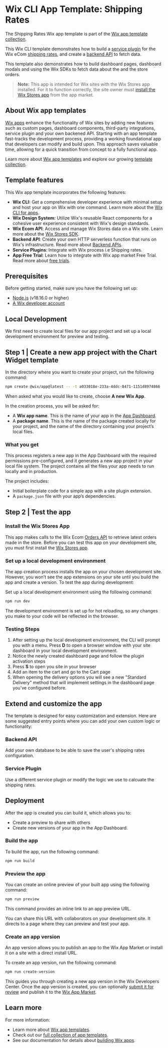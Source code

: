 # Wix CLI App Template: Shipping Rates

The Shipping Rates Wix app template is part of the [Wix app template collection](https://dev.wix.com/apps-templates).

This Wix CLI template demonstrates how to build a [service plugin](https://dev.wix.com/docs/build-apps/develop-your-app/frameworks/wix-cli/supported-extensions/backend-extensions/service-plugins/add-service-plugin-extensions-with-the-cli) for the Wix eCom [shipping rates](https://dev.wix.com/docs/sdk/backend-modules/ecom/service-plugins/shipping-rates/introduction), and create a [backend API](https://dev.wix.com/docs/build-apps/develop-your-app/frameworks/wix-cli/supported-extensions/backend-extensions/api/add-api-extensions-with-the-cli) to fetch data.

This template also demonstrates how to build dashboard pages, dashboard modals and using the Wix SDKs to fetch data about the and the store orders.

> **Note:** This app is intended for Wix sites with the Wix Stores app installed. For it to function correctly, the site owner must [install the Wix Stores app](https://www.wix.com/app-market/wix-stores) from the app market.

## About Wix app templates

[Wix apps](https://dev.wix.com/docs/build-apps) enhance the functionality of Wix sites by adding new features such as custom pages, dashboard components, third-party integrations, service plugin and your own backened API. Starting with an app template fast-tracks the development process, providing a working foundational app that developers can modify and build upon. This approach saves valuable time, allowing for a quick transition from concept to a fully functional app.

Learn more about [Wix app templates](https://dev.wix.com/docs/build-apps/get-started/templates/get-started-from-an-app-template) and explore our growing [template collection](https://dev.wix.com/apps-templates).

## Template features

This Wix app template incorporates the following features:

- **Wix CLI:** Get a comprehensive developer experience with minimal setup and host your app on Wix with one command. Learn more about the [Wix CLI for apps](https://dev.wix.com/docs/build-apps/developer-tools/cli/get-started/about-the-wix-cli-for-apps).
- **Wix Design System:** Utilize Wix's reusable React components for a cohesive user experience consistent with Wix's design standards.
- **Wix Ecom API**: Access and manage Wix Stores data on a Wix site. Learn more about the [Wix Stores SDK](https://dev.wix.com/docs/sdk/backend-modules/ecom/introduction).
- **Backend API**: Create your own HTTP serverless function that runs on Wix's infrastructure. Read more about [Backend APIs](https://dev.wix.com/docs/build-apps/develop-your-app/frameworks/wix-cli/supported-extensions/backend-extensions/api/add-api-extensions-with-the-cli).
- **Service Plugins**: Integrate with Wix process i.e Shipping rates.
- **App Free Trial**: Learn how to integrate with Wix app market Free Trial. Read more about [free trials](https://dev.wix.com/docs/build-apps/launch-your-app/pricing-and-billing/set-up-and-manage-free-trials).

## Prerequisites

Before getting started, make sure you have the following set up:

- [Node.js](https://nodejs.org/en/) (v18.16.0 or higher)
- [A Wix developer account](https://users.wix.com/signin?loginDialogContext=signup&referralInfo=HEADER&postLogin=https:%2F%2Fdev.wix.com%2Fdc3%2Fmy-apps&postSignUp=https:%2F%2Fdev.wix.com%2Fdc3%2Fmy-apps&forceRender=true)

## Local Development

We first need to create local files for our app project and set up a local development environment for preview and testing.

## Step 1 | Create a new app project with the Chart Widget template

In the directory where you want to create your project, run the following command:

```bash
npm create @wix/app@latest -- -t a033018e-233a-4ddc-8471-1151d8974866
```

When asked what you would like to create, choose **A new Wix App**.

In the creation process, you will be asked for:

- A **Wix app name**. This is the name of your app in the [App Dashboard](https://dev.wix.com/app-selector?title=Select+an+App&primaryButtonText=Select+Site&actionUrl=https%3A%2F%2Fdev.wix.com%2Fapps%2F%7BappId%7D%2Fhome).
- A **package name**. This is the name of the package created locally for your project, and the name of the directory containing your project’s local files.

### What you get

This process registers a new app in the App Dashboard with the required permissions pre-configured, and it generates a new app project in your local file system. The project contains all the files your app needs to run locally and in production.

The project includes:

- Initial boilerplate code for a simple app with a site plugin extension.
- A `package.json` file with your app’s dependencies.

## Step 2 | Test the app

### Install the Wix Stores App

This app makes calls to the Wix Ecom [Orders API](https://dev.wix.com/docs/sdk/backend-modules/ecom/orders/setup) to retrieve latest orders made in the store. Before you can test this app on your development site, you must first install the [Wix Stores app](https://www.wix.com/app-market/wix-stores).

### Set up a local development environment

The app creation process installs the app on your chosen development site. However, you won’t see the app extensions on your site until you build the app and create a version. To test the app during development:

Set up a local development environment using the following command:

```bash
npm run dev
```

The development environment is set up for hot reloading, so any changes you make to your code will be reflected in the browser.

### Testing Steps

1. After setting up the local development environment, the CLI will prompt you with a menu. Press **D** to open a browser window with your site dashboard in your local development environment.
1. Notice the newly created dashboard page and follow the plugin activation steps
1. Press **S** to open you site in your browser
1. Add an item to the cart and go to the Cart page
1. When opening the delivery options you will see a new "Standard Delivery" method that will implement settings in the dashboard page you've configured before.

## Extend and customize the app

The template is designed for easy customization and extension. Here are some suggested entry points where you can add your own custom logic or functionality:

### Backend API

Add your own database to be able to save the user's shipping rates configuration.

### Service Plugin

Use a different service plugin or modify the logic we use to calcuate the shipping rates.

## Deployment

After the app is created you can build it, which allows you to:

- Create a preview to share with others
- Create new versions of your app in the App Dashboard.

### Build the app

To build the app, run the following command:

```bash
npm run build
```

### Preview the app

You can create an online preview of your built app using the following command:

```bash
npm run preview
```

This command provides an inline link to an app preview URL.

You can share this URL with collaborators on your development site. It directs to a page where they can preview and test your app.

### Create an app version

An app version allows you to publish an app to the Wix App Market or install it on a site with a direct install URL.

To create an app version, run the following command:

```bash
npm run create-version
```

This guides you through creating a new app version in the Wix Developers Center. Once the app version is created, you can optionally [submit it for review](https://devforum.wix.com/kb/en/article/submit-your-app-for-review) and publish it to the [Wix App Market](https://www.wix.com/app-market).

## Learn more

For more information:

- Learn more about [Wix app templates](https://dev.wix.com/docs/build-apps/get-started/templates/get-started-from-an-app-template).
- Check out our [full collection of app templates](https://dev.wix.com/apps-templates).
- See our documentation for details about [building Wix apps](https://dev.wix.com/docs/build-apps).

